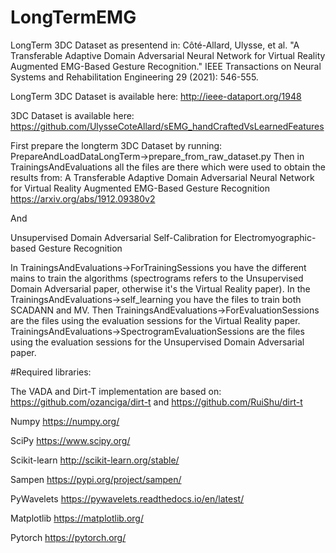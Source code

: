 # LongTermEMG

LongTerm 3DC Dataset as presentend in: Côté-Allard, Ulysse, et al. "A Transferable Adaptive Domain Adversarial Neural Network for Virtual Reality Augmented EMG-Based Gesture Recognition." IEEE Transactions on Neural Systems and Rehabilitation Engineering 29 (2021): 546-555.

LongTerm 3DC Dataset is available here: http://ieee-dataport.org/1948

3DC Dataset is available here: https://github.com/UlysseCoteAllard/sEMG_handCraftedVsLearnedFeatures



First prepare the longterm 3DC Dataset by running: PrepareAndLoadDataLongTerm->prepare_from_raw_dataset.py Then in TrainingsAndEvaluations all the files are there which were used to obtain the results from: A Transferable Adaptive Domain Adversarial Neural Network for Virtual Reality Augmented EMG-Based Gesture Recognition https://arxiv.org/abs/1912.09380v2

And

Unsupervised Domain Adversarial Self-Calibration for Electromyographic-based Gesture Recognition

In TrainingsAndEvaluations->ForTrainingSessions you have the different mains to train the algorithms (spectrograms refers to the Unsupervised Domain Adversarial paper, otherwise it's the Virtual Reality paper). In the TrainingsAndEvaluations->self_learning you have the files to train both SCADANN and MV. Then TrainingsAndEvaluations->ForEvaluationSessions are the files using the evaluation sessions for the Virtual Reality paper. TrainingsAndEvaluations->SpectrogramEvaluationSessions are the files using the evaluation sessions for the Unsupervised Domain Adversarial paper.

#Required libraries:

The VADA and Dirt-T implementation are based on: https://github.com/ozanciga/dirt-t and https://github.com/RuiShu/dirt-t

Numpy https://numpy.org/

SciPy https://www.scipy.org/

Scikit-learn http://scikit-learn.org/stable/

Sampen https://pypi.org/project/sampen/

PyWavelets https://pywavelets.readthedocs.io/en/latest/

Matplotlib https://matplotlib.org/

Pytorch https://pytorch.org/
